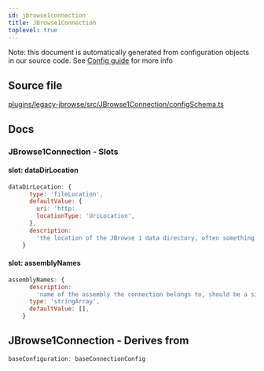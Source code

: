 ```yaml
---
id: jbrowse1connection
title: JBrowse1Connection
toplevel: true
---
```


Note: this document is automatically generated from configuration objects in our
source code. See [Config guide](/docs/config_guide) for more info

## Source file

[plugins/legacy-jbrowse/src/JBrowse1Connection/configSchema.ts](https://github.com/GMOD/jbrowse-components/blob/main/plugins/legacy-jbrowse/src/JBrowse1Connection/configSchema.ts)

## Docs

### JBrowse1Connection - Slots

#### slot: dataDirLocation

```js
dataDirLocation: {
      type: 'fileLocation',
      defaultValue: {
        uri: 'http:
        locationType: 'UriLocation',
      },
      description:
        'the location of the JBrowse 1 data directory, often something like http:
    }
```

#### slot: assemblyNames

```js
assemblyNames: {
      description:
        'name of the assembly the connection belongs to, should be a single entry',
      type: 'stringArray',
      defaultValue: [],
    }
```

## JBrowse1Connection - Derives from

```js
baseConfiguration: baseConnectionConfig
```
